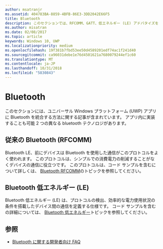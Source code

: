 ```yaml
---
author: msatranjr
ms.assetid: 404783BA-8859-4BFB-86E3-3DD2042E66F5
title: Bluetooth
description: このセクションでは、RFCOMM、GATT、低エネルギー (LE) アドバタイズを使う方法を含め、ユニバーサル Windows プラットフォーム (UWP) アプリに Bluetooth を統合する方法に関する記事を取り上げています。
ms.author: misatran
ms.date: 02/08/2017
ms.topic: article
keywords: Windows 10, UWP
ms.localizationpriority: medium
ms.openlocfilehash: 19f381b7fbd53ee50d4589201edf74ac1f241d40
ms.sourcegitcommit: ca96031debe1e76d4501621a7680079244ef1c60
ms.translationtype: MT
ms.contentlocale: ja-JP
ms.lasthandoff: 10/31/2018
ms.locfileid: "5830843"
---
```

# <a name="bluetooth"></a>Bluetooth
このセクションには、ユニバーサル Windows プラットフォーム (UWP) アプリに Bluetooth を統合する方法に関する記事が含まれています。 アプリ内に実装することも可能 2 つの異なる bluetooth テクノロジがあります。

## <a name="classic-bluetooth-rfcomm"></a>従来の Bluetooth (RFCOMM)
Bluetooth LE、前にデバイスは Bluetooth を使用した通信がこのプロトコルをよく使われます。 このプロトコルは、シンプルでの消費電力の削減することがなくデバイスの通信に役立つです。 このプロトコルは、コード サンプルを含むについて詳しくは、 [Bluetooth RFCOMM](send-or-receive-files-with-rfcomm.md)のトピックを参照してください。

## <a name="bluetooth-low-energy-le"></a>Bluetooth 低エネルギー (LE)
Bluetooth 低エネルギー (LE) は、プロトコルの検出、効率的な電力使用状況の条件を搭載したデバイス間の通信を定義する仕様です。 コード サンプルを含むの詳細については、 [Bluetooth 低エネルギー](bluetooth-low-energy-overview.md)トピックを参照してください。

## <a name="see-also"></a>参照
- [Bluetooth に関する開発者向け FAQ](bluetooth-dev-faq.md)